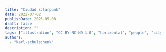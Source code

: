 ```yaml
---
title: "Ciudad solarpunk"
date: 2022-07-02
publishDate: 2025-05-08
draft: false
description: ""
tags: ["illustration", "CC BY-NC-ND 4.0", "horizontal", "people", "city", "wind turbine", "solar", "transport", "farming"]
authors:
  - "karl-schulschenk"
---
```

